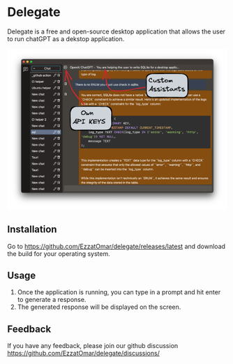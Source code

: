 # Delegate  

Delegate is a free and open-source desktop application that allows the user to run chatGPT as a dekstop application.

![delegate](./excalidraw/readme/first.excalidraw.png "delegate")

## Installation  

Go to <https://github.com/EzzatOmar/delegate/releases/latest> and download the build for your operating system.


## Usage  

1. Once the application is running, you can type in a prompt and hit enter to generate a response.  
2. The generated response will be displayed on the screen.  


## Feedback

If you have any feedback, please join our github discussion <https://github.com/EzzatOmar/delegate/discussions/>  